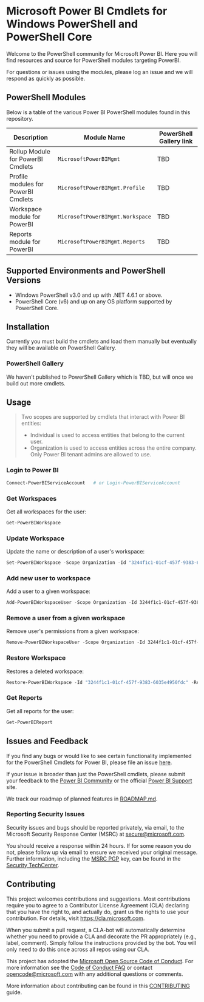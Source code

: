 # Microsoft Power BI Cmdlets for Windows PowerShell and PowerShell Core

Welcome to the PowerShell community for Microsoft Power BI. Here you will find resources and source for PowerShell modules targeting PowerBI.

For questions or issues using the modules, please log an issue and we will respond as quickly as possible.

## PowerShell Modules

Below is a table of the various Power BI PowerShell modules found in this repository.

| Description | Module Name | PowerShell Gallery link |
| ----------- | ----------- | ----------------------- |
| Rollup Module for PowerBI Cmdlets | `MicrosoftPowerBIMgmt` | TBD |
| Profile modules for PowerBI Cmdlets | `MicrosoftPowerBIMgmt.Profile` | TBD |
| Workspace module for PowerBI | `MicrosoftPowerBIMgmt.Workspace` | TBD |
| Reports module for PowerBI | `MicrosoftPowerBIMgmt.Reports` | TBD |

## Supported Environments and PowerShell Versions

* Windows PowerShell v3.0 and up with .NET 4.6.1 or above.
* PowerShell Core (v6) and up on any OS platform supported by PowerShell Core.

## Installation

Currently you must build the cmdlets and load them manually but eventually they will be available on PowerShell Gallery.

### PowerShell Gallery

We haven't published to PowerShell Gallery which is TBD, but will once we build out more cmdlets.

## Usage

>Two scopes are supported by cmdlets that interact with Power BI entities:
> * Individual is used to access entities that belong to the current user.
> * Organization is used to access entities across the entire company. Only Power BI tenant admins are allowed to use.

### Login to Power BI

```powershell
Connect-PowerBIServiceAccount   # or Login-PowerBIServiceAccount
```

### Get Workspaces

Get all workspaces for the user:

```powershell
Get-PowerBIWorkspace
```

### Update Workspace

Update the name or description of a user's workspace:

```powershell
Set-PowerBIWorkspace -Scope Organization -Id "3244f1c1-01cf-457f-9383-6035e4950fdc" -Name "Test Name" -Description "Test Description"
```

### Add new user to workspace

Add a user to a given workspace:

```powershell
Add-PowerBIWorkspaceUser -Scope Organization -Id 3244f1c1-01cf-457f-9383-6035e4950fdc -UserEmailAddress john@contoso.com -UserAccessRight Admin
```

### Remove a user from a given workspace

Remove user's permissions from a given workspace:

```powershell
Remove-PowerBIWorkspaceUser -Scope Organization -Id 3244f1c1-01cf-457f-9383-6035e4950fdc -UserEmailAddress john@contoso.com
```

### Restore Workspace

Restores a deleted workspace:

```powershell
Restore-PowerBIWorkspace -Id "3244f1c1-01cf-457f-9383-6035e4950fdc" -RestoredName "TestWorkspace" -AdminEmailAddress "john@contoso.com"
```

### Get Reports

Get all reports for the user:

```powershell
Get-PowerBIReport
```

## Issues and Feedback

If you find any bugs or would like to see certain functionality implemented for the PowerShell Cmdlets for Power BI, please file an issue [here](https://github.com/Microsoft/powerbi-powershell/issues).

If your issue is broader than just the PowerShell cmdlets, please submit your feedback to the [Power BI Community](http://community.powerbi.com/) or the official [Power BI Support](https://powerbi.microsoft.com/en-us/support/) site.

We track our roadmap of planned features in [ROADMAP.md](ROADMAP.md).

### Reporting Security Issues

Security issues and bugs should be reported privately, via email, to the Microsoft Security Response Center (MSRC) at [secure@microsoft.com](mailto:secure@microsoft.com).

You should receive a response within 24 hours. If for some reason you do not, please follow up via email to ensure we received your original message.
Further information, including the [MSRC PGP](https://technet.microsoft.com/en-us/security/dn606155) key, can be found in the [Security TechCenter](https://technet.microsoft.com/en-us/security/default).

## Contributing

This project welcomes contributions and suggestions.  Most contributions require you to agree to a
Contributor License Agreement (CLA) declaring that you have the right to, and actually do, grant us
the rights to use your contribution. For details, visit https://cla.microsoft.com.

When you submit a pull request, a CLA-bot will automatically determine whether you need to provide
a CLA and decorate the PR appropriately (e.g., label, comment). Simply follow the instructions
provided by the bot. You will only need to do this once across all repos using our CLA.

This project has adopted the [Microsoft Open Source Code of Conduct](https://opensource.microsoft.com/codeofconduct/).
For more information see the [Code of Conduct FAQ](https://opensource.microsoft.com/codeofconduct/faq/) or
contact [opencode@microsoft.com](mailto:opencode@microsoft.com) with any additional questions or comments.

More information about contributing can be found in this [CONTRIBUTING](CONTRIBUTING.md) guide.
